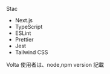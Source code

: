 Stac

- Next.js
- TypeScript
- ESLint
- Prettier
- Jest
- Tailwind CSS

Volta 使用者は、node,npm version 記載
